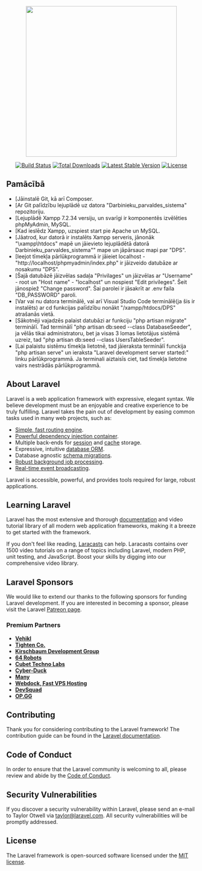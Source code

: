 <p align="center"><a href="https://laravel.com" target="_blank"><img src="https://raw.githubusercontent.com/laravel/art/master/logo-lockup/5%20SVG/2%20CMYK/1%20Full%20Color/laravel-logolockup-cmyk-red.svg" width="400"></a></p>

<p align="center">
<a href="https://travis-ci.org/laravel/framework"><img src="https://travis-ci.org/laravel/framework.svg" alt="Build Status"></a>
<a href="https://packagist.org/packages/laravel/framework"><img src="https://poser.pugx.org/laravel/framework/d/total.svg" alt="Total Downloads"></a>
<a href="https://packagist.org/packages/laravel/framework"><img src="https://poser.pugx.org/laravel/framework/v/stable.svg" alt="Latest Stable Version"></a>
<a href="https://packagist.org/packages/laravel/framework"><img src="https://poser.pugx.org/laravel/framework/license.svg" alt="License"></a>
</p>

## Pamācībā
- [Jāinstalē Git, kā arī Composer.
- [Ar Git palīdzību lejuplādē uz datora "Darbinieku_parvaldes_sistema" repozitoriju.
- [Lejuplādē Xampp 7.2.34 versiju, un svarīgi ir komponentēs izvēlēties phpMyAdmin, MySQL.
- [Kad ieslēdz Xampp, uzspiest start pie Apache un MySQL.
- [Jāatrod, kur datorā ir instalēts Xampp serveris, jānonāk "\xampp\htdocs" mapē un jāievieto lejuplādētā datorā Darbinieku_parvaldes_sistema"" mape un jāpārsauc mapi par "DPS".
- [Ieejot tīmekļa pārlūkprogrammā ir jāieiet localhost - "http://localhost/phpmyadmin/index.php" ir jāizveido datubāze ar nosakumu "DPS".
- [Šajā datubāzē jāizvēlas sadaļa "Privilages" un jāizvēlas ar "Username" - root un "Host name" - "localhost" un nospiest "Edit privileges". Šeit jānospiež "Change password". Šai parolei ir jāsakrīt ar .env faila "DB_PASSWORD" paroli.
- [Var vai nu datora terminālē, vai arī Visual Studio Code terminālē(ja šis ir instalēts) ar cd funkcijas palīdzību nonākt "/xampp/htdocs/DPS" atrašanās vietā.
- [Sākotnēji vajadzēs palaist datubāzi ar funkciju "php artisan migrate" terminālī. Tad terminālī "php artisan db:seed --class DatabaseSeeder", ja vēlās tikai administratoru, bet ja visas 3 lomas lietotājus sistēmā uzreiz, tad "php artisan db:seed --class UsersTableSeeder".
- [Lai palaistu sistēmu tīmekļa lietotnē, tad jāieraksta terminālī funckija "php artisan serve" un ieraksta "Laravel development server started:" linku pārlūkprogrammā. Ja terminali aiztaisīs ciet, tad tīmekļa lietotne vairs nestrādās pārlūkprogrammā.


## About Laravel

Laravel is a web application framework with expressive, elegant syntax. We believe development must be an enjoyable and creative experience to be truly fulfilling. Laravel takes the pain out of development by easing common tasks used in many web projects, such as:

- [Simple, fast routing engine](https://laravel.com/docs/routing).
- [Powerful dependency injection container](https://laravel.com/docs/container).
- Multiple back-ends for [session](https://laravel.com/docs/session) and [cache](https://laravel.com/docs/cache) storage.
- Expressive, intuitive [database ORM](https://laravel.com/docs/eloquent).
- Database agnostic [schema migrations](https://laravel.com/docs/migrations).
- [Robust background job processing](https://laravel.com/docs/queues).
- [Real-time event broadcasting](https://laravel.com/docs/broadcasting).

Laravel is accessible, powerful, and provides tools required for large, robust applications.

## Learning Laravel

Laravel has the most extensive and thorough [documentation](https://laravel.com/docs) and video tutorial library of all modern web application frameworks, making it a breeze to get started with the framework.

If you don't feel like reading, [Laracasts](https://laracasts.com) can help. Laracasts contains over 1500 video tutorials on a range of topics including Laravel, modern PHP, unit testing, and JavaScript. Boost your skills by digging into our comprehensive video library.

## Laravel Sponsors

We would like to extend our thanks to the following sponsors for funding Laravel development. If you are interested in becoming a sponsor, please visit the Laravel [Patreon page](https://patreon.com/taylorotwell).

### Premium Partners

- **[Vehikl](https://vehikl.com/)**
- **[Tighten Co.](https://tighten.co)**
- **[Kirschbaum Development Group](https://kirschbaumdevelopment.com)**
- **[64 Robots](https://64robots.com)**
- **[Cubet Techno Labs](https://cubettech.com)**
- **[Cyber-Duck](https://cyber-duck.co.uk)**
- **[Many](https://www.many.co.uk)**
- **[Webdock, Fast VPS Hosting](https://www.webdock.io/en)**
- **[DevSquad](https://devsquad.com)**
- **[OP.GG](https://op.gg)**

## Contributing

Thank you for considering contributing to the Laravel framework! The contribution guide can be found in the [Laravel documentation](https://laravel.com/docs/contributions).

## Code of Conduct

In order to ensure that the Laravel community is welcoming to all, please review and abide by the [Code of Conduct](https://laravel.com/docs/contributions#code-of-conduct).

## Security Vulnerabilities

If you discover a security vulnerability within Laravel, please send an e-mail to Taylor Otwell via [taylor@laravel.com](mailto:taylor@laravel.com). All security vulnerabilities will be promptly addressed.

## License

The Laravel framework is open-sourced software licensed under the [MIT license](https://opensource.org/licenses/MIT).
